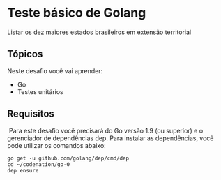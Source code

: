 # Teste básico de Golang

Listar os dez maiores estados brasileiros em extensão territorial

## Tópicos

Neste desafio você vai aprender:

- Go
- Testes unitários

## Requisitos
​
Para este desafio você precisará do Go versão 1.9 (ou superior) e o gerenciador de dependências dep. Para instalar as dependências, você pode utilizar os comandos abaixo:
​

    go get -u github.com/golang/dep/cmd/dep
    cd ~/codenation/go-0
    dep ensure

